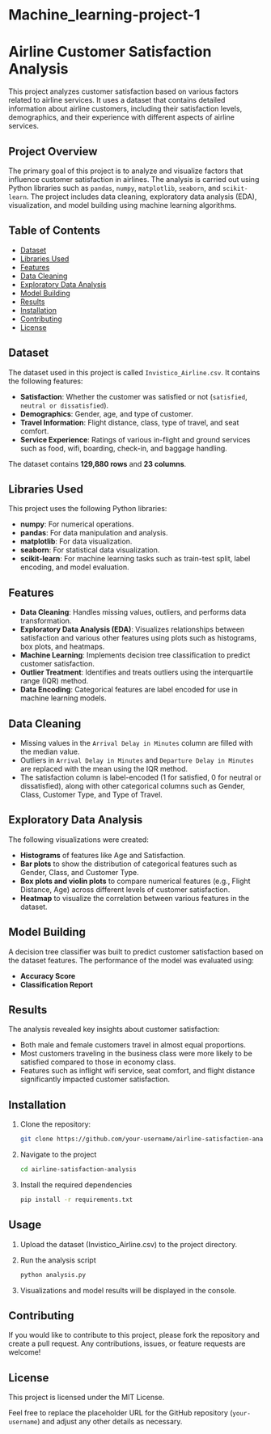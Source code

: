 # Machine_learning-project-1

# Airline Customer Satisfaction Analysis

This project analyzes customer satisfaction based on various factors related to airline services. It uses a dataset that contains detailed information about airline customers, including their satisfaction levels, demographics, and their experience with different aspects of airline services.

## Project Overview

The primary goal of this project is to analyze and visualize factors that influence customer satisfaction in airlines. The analysis is carried out using Python libraries such as `pandas`, `numpy`, `matplotlib`, `seaborn`, and `scikit-learn`. The project includes data cleaning, exploratory data analysis (EDA), visualization, and model building using machine learning algorithms.

## Table of Contents

- [Dataset](#dataset)
- [Libraries Used](#libraries-used)
- [Features](#features)
- [Data Cleaning](#data-cleaning)
- [Exploratory Data Analysis](#exploratory-data-analysis)
- [Model Building](#model-building)
- [Results](#results)
- [Installation](#installation)
- [Contributing](#contributing)
- [License](#license)

## Dataset

The dataset used in this project is called `Invistico_Airline.csv`. It contains the following features:

- **Satisfaction**: Whether the customer was satisfied or not (`satisfied`, `neutral or dissatisfied`).
- **Demographics**: Gender, age, and type of customer.
- **Travel Information**: Flight distance, class, type of travel, and seat comfort.
- **Service Experience**: Ratings of various in-flight and ground services such as food, wifi, boarding, check-in, and baggage handling.

The dataset contains **129,880 rows** and **23 columns**.

## Libraries Used

This project uses the following Python libraries:

- **numpy**: For numerical operations.
- **pandas**: For data manipulation and analysis.
- **matplotlib**: For data visualization.
- **seaborn**: For statistical data visualization.
- **scikit-learn**: For machine learning tasks such as train-test split, label encoding, and model evaluation.

## Features

- **Data Cleaning**: Handles missing values, outliers, and performs data transformation.
- **Exploratory Data Analysis (EDA)**: Visualizes relationships between satisfaction and various other features using plots such as histograms, box plots, and heatmaps.
- **Machine Learning**: Implements decision tree classification to predict customer satisfaction.
- **Outlier Treatment**: Identifies and treats outliers using the interquartile range (IQR) method.
- **Data Encoding**: Categorical features are label encoded for use in machine learning models.

## Data Cleaning

- Missing values in the `Arrival Delay in Minutes` column are filled with the median value.
- Outliers in `Arrival Delay in Minutes` and `Departure Delay in Minutes` are replaced with the mean using the IQR method.
- The satisfaction column is label-encoded (1 for satisfied, 0 for neutral or dissatisfied), along with other categorical columns such as Gender, Class, Customer Type, and Type of Travel.

## Exploratory Data Analysis

The following visualizations were created:

- **Histograms** of features like Age and Satisfaction.
- **Bar plots** to show the distribution of categorical features such as Gender, Class, and Customer Type.
- **Box plots and violin plots** to compare numerical features (e.g., Flight Distance, Age) across different levels of customer satisfaction.
- **Heatmap** to visualize the correlation between various features in the dataset.

## Model Building

A decision tree classifier was built to predict customer satisfaction based on the dataset features. The performance of the model was evaluated using:

- **Accuracy Score**
- **Classification Report**

## Results

The analysis revealed key insights about customer satisfaction:

- Both male and female customers travel in almost equal proportions.
- Most customers traveling in the business class were more likely to be satisfied compared to those in economy class.
- Features such as inflight wifi service, seat comfort, and flight distance significantly impacted customer satisfaction.

## Installation

1. Clone the repository:
   ```bash
   git clone https://github.com/your-username/airline-satisfaction-analysis.git
2. Navigate to the project
   ```bash
   cd airline-satisfaction-analysis
3. Install the required dependencies
   ```bash
   pip install -r requirements.txt
## Usage
1. Upload the dataset (Invistico_Airline.csv) to the project directory.
   
2. Run the analysis script
   ```bash
   python analysis.py
3. Visualizations and model results will be displayed in the console.

## Contributing

If you would like to contribute to this project, please fork the repository and create a pull request. Any contributions, issues, or feature requests are welcome!

## License

This project is licensed under the MIT License.

Feel free to replace the placeholder URL for the GitHub repository (`your-username`) and adjust any other details as necessary.

